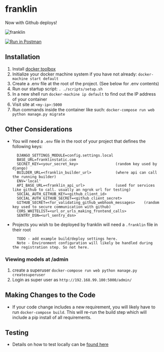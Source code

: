# franklin

Now with Github deploys!

![franklin](http://www.brand-licensing.com/DBImages/lizenzen/franklin-logo.jpg)

[![Run in Postman](https://run.pstmn.io/button.svg)](https://www.getpostman.com/run-collection/4f41ec773c7740573b1a)
## Installation

1. Install [docker toolbox](https://www.docker.com/toolbox)
1. Initialize your docker machine system if you have not already: `docker-machine start default`
1. Create a .env file at the root of the project. (See below for .env contents)
1. Run our startup script: `. ./scripts/setup.sh`
1. In a new shell run `docker-machine ip default` to find out the IP address of your container
1. Visit site at `<my-ip>:5000`
1. Run commands inside the container like such: `docker-compose run web python manage.py migrate`

## Other Considerations

- You will need a `.env` file in the root of your project that defines the following keys:


    ```
      DJANGO_SETTINGS_MODULE=config.settings.local
      BASE_URL=franklinstatic.com
      SECRET_KEY=<your_secret_key>                 (random key used by django)
      BUILDER_URL=<franklin_builder_url>           (where api can call the running builder)
      ENV='local'
      API_BASE_URL=<franklin_api_url>              (used for services like github to call. usually an ngrok url for testing)
      SOCIAL_AUTH_GITHUB_KEY=<github_client_id>
      SOCIAL_AUTH_GITHUB_SECRET=<github_client_secret>
      GITHUB_SECRET=<for_validating_github_webhook_messages>    (random key used to secure communication with github)
      CORS_WHITELIST=<url_or_urls_making_frontend_calls>
      SENTRY_DSN=<url_sentry_dsn>
    ```
- Projects you wish to be deployed by franklin will need a `.franklin` file in their root

  ```
    TODO - add example build/deploy settings here.
    Note - Environment configuration will likely be handled during the registration step. So not here.
  ```

### Viewing models at /admin
1. create a superuser `docker-compose run web python manage.py createsuperuser`
1. Login as super user as `http://192.168.99.100:5000/admin/`

## Making Changes to the Code

- If your code change includes a new requirement, you will likely have to run `docker-compose build`. This will re-run the build step which will include a pip install of all requirements.

## Testing
- Details on how to test locally can be [found here](https://github.com/istrategylabs/franklin-api/wiki/testing)
